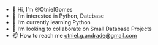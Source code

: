 - 👋 Hi, I’m @OtnielGomes
- 👀 I’m interested in Python, Datebase
- 🌱 I’m currently learning Python
- 💞️ I’m looking to collaborate on Small Database Projects
- 📫 How to reach me otniel.g.andrade@gmail.com

<!---
OtnielGomes/OtnielGomes is a ✨ special ✨ repository because its `README.md` (this file) appears on your GitHub profile.
You can click the Preview link to take a look at your changes.
--->
